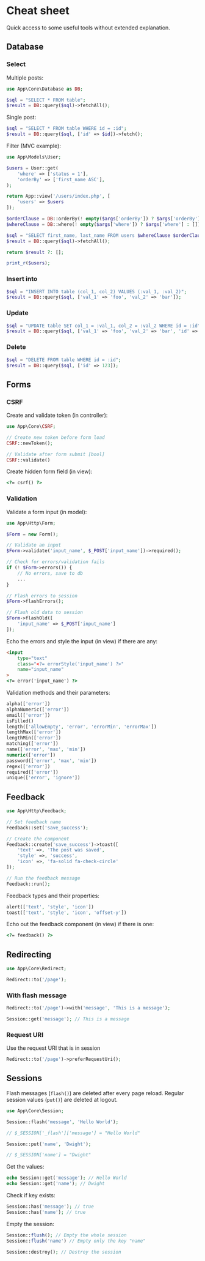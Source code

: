 # Cheat sheet

Quick access to some useful tools without extended explanation.

## Database

### Select

Multiple posts:

```php
use App\Core\Database as DB;

$sql = "SELECT * FROM table";
$result = DB::query($sql)->fetchAll();
```

Single post:

```php
$sql = "SELECT * FROM table WHERE id = :id";
$result = DB::query($sql, ['id' => $id])->fetch();
```

Filter (MVC example):

```php title="UserController.php"
use App\Models\User;

$users = User::get(
	'where' => ['status = 1'],
	'orderBy' => ['first_name ASC'],
);

return App::view('/users/index.php', [
	'users' => $users
]);
```

```php title="User.php"
$orderClause = DB::orderBy(! empty($args['orderBy']) ? $args['orderBy'] : []);
$whereClause = DB::where(! empty($args['where']) ? $args['where'] : []);

$sql = "SELECT first_name, last_name FROM users $whereClause $orderClause";
$result = DB::query($sql)->fetchAll();

return $result ?: [];
```

```php title="index.php"
print_r($users);
```

### Insert into

```php
$sql = "INSERT INTO table (col_1, col_2) VALUES (:val_1, :val_2)";
$result = DB::query($sql, ['val_1' => 'foo', 'val_2' => 'bar']);
```

### Update

```php
$sql = "UPDATE table SET col_1 = :val_1, col_2 = :val_2 WHERE id = :id";
$result = DB::query($sql, ['val_1' => 'foo', 'val_2' => 'bar', 'id' => 123]);
```

### Delete

```php
$sql = "DELETE FROM table WHERE id = :id";
$result = DB::query($sql, ['id' => 123]);
```

## Forms

### CSRF

Create and validate token (in controller):

```php
use App\Core\CSRF;

// Create new token before form load
CSRF::newToken();

// Validate after form submit [bool]
CSRF::validate()
```

Create hidden form field (in view):

```html
<?= csrf() ?>
```

### Validation

Validate a form input (in model):

```php
use App\Http\Form;

$Form = new Form();

// Validate an input
$Form->validate('input_name', $_POST['input_name'])->required();

// Check for errors/validation fails
if (! $Form->errors()) {
	// No errors, save to db
	...
}

// Flash errors to session
$Form->flashErrors();

// Flash old data to session
$Form->flashOld([
	'input_name' => $_POST['input_name']
]);
```

Echo the errors and style the input (in view) if there are any:

```html
<input 
	type="text" 
	class="<?= errorStyle('input_name') ?>" 
	name="input_name"
>
<?= error('input_name') ?>
```

Validation methods and their parameters:

```php
alpha(['error'])
alphaNumeric(['error'])
email(['error'])
isFilled()
length(['allowEmpty', 'error', 'errorMin', 'errorMax'])
lengthMax(['error'])
lengthMin(['error'])
matching(['error'])
name(['error', 'max', 'min'])
numeric(['error'])
password(['error', 'max', 'min'])
regex(['error'])
required(['error'])
unique(['error', 'ignore'])
```

## Feedback

```php
use App\Http\Feedback;

// Set feedback name
Feedback::set('save_success');

// Create the component
Feedback::create('save_success')->toast([
    'text' =>, 'The post was saved',
    'style' =>, 'success',
    'icon' =>, 'fa-solid fa-check-circle'
]);

// Run the feedback message
Feedback::run();
```

Feedback types and their properties:

```php
alert(['text', 'style', 'icon'])
toast(['text', 'style', 'icon', 'offset-y'])
```

Echo out the feedback component (in view) if there is one:

```html
<?= feedback() ?>
```

## Redirecting

```php
use App\Core\Redirect;

Redirect::to('/page');
```

### With flash message

```php
Redirect::to('/page')->with('message', 'This is a message');

Session::get('message'); // This is a message
```

### Request URI

Use the request URI that is in session

```php
Redirect::to('/page')->preferRequestUri();
```

## Sessions

Flash messages (`flash()`) are deleted after every page reload. Regular session values (`put()`) are deleted at logout.

```php
use App\Core\Session;

Session::flash('message', 'Hello World'); 

// $_SESSION['_flash']['message'] = "Hello World"

Session::put('name', 'Dwight');

// $_SESSION['name'] = "Dwight"
```

Get the values:

```php
echo Session::get('message'); // Hello World
echo Session::get('name'); // Dwight
```

Check if key exists:

```php
Session::has('message'); // true
Session::has('name'); // true
```

Empty the session:

```php
Session::flush(); // Empty the whole session
Session::flush('name') // Empty only the key "name"

Session::destroy(); // Destroy the session
```
